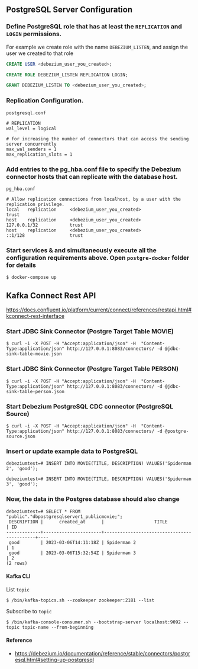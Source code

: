 ## PostgreSQL Server Configuration

### Define PostgreSQL role that has at least the `REPLICATION` and `LOGIN` permissions.

For example we create role with the name `DEBEZIUM_LISTEN`, and assign the user we created to that role

```sql
CREATE USER <debezium_user_you_created>;

CREATE ROLE DEBEZIUM_LISTEN REPLICATION LOGIN;

GRANT DEBEZIUM_LISTEN TO <debezium_user_you_created>;
```

### Replication Configuration.

`postgresql.conf`
```
# REPLICATION
wal_level = logical

# for increasing the number of connectors that can access the sending server concurrently
max_wal_senders = 1 
max_replication_slots = 1 
```

### Add entries to the pg_hba.conf file to specify the Debezium connector hosts that can replicate with the database host.

`pg_hba.conf`
```
# Allow replication connections from localhost, by a user with the replication privilege.
local   replication     <debezium_user_you_created>                                     trust
host    replication     <debezium_user_you_created>             127.0.0.1/32            trust
host    replication     <debezium_user_you_created>             ::1/128                 trust

```

### Start services & and simultaneously execute all the configuration requirements above. Open `postgre-docker` folder for details
```shell
$ docker-compose up
```

## Kafka Connect Rest API
https://docs.confluent.io/platform/current/connect/references/restapi.html#kconnect-rest-interface

### Start JDBC Sink Connector (Postgre Target Table MOVIE)
```shell
$ curl -i -X POST -H "Accept:application/json" -H  "Content-Type:application/json" http://127.0.0.1:8083/connectors/ -d @jdbc-sink-table-movie.json
```

### Start JDBC Sink Connector (Postgre Target Table PERSON)
```shell
$ curl -i -X POST -H "Accept:application/json" -H  "Content-Type:application/json" http://127.0.0.1:8083/connectors/ -d @jdbc-sink-table-person.json
```

### Start Debezium PostgreSQL CDC connector (PostgreSQL Source)

```shell
$ curl -i -X POST -H "Accept:application/json" -H  "Content-Type:application/json" http://127.0.0.1:8083/connectors/ -d @postgre-source.json
```

### Insert or update example data to PostgreSQL
```
debeziumtest=# INSERT INTO MOVIE(TITLE, DESCRIPTION) VALUES('Spiderman 2', 'good');

debeziumtest=# INSERT INTO MOVIE(TITLE, DESCRIPTION) VALUES('Spiderman 3', 'good');
```

### Now, the data in the Postgres database should also change
```shell
debeziumtest=# SELECT * FROM "public"."dbpostgresqlserver1_publicmovie;";
 DESCRIPTION |      created_at      |                   TITLE                    | ID 
-------------+----------------------+--------------------------------------------+----
 good        | 2023-03-06T14:11:18Z | Spiderman 2                                | 1
 good        | 2023-03-06T15:32:54Z | Spiderman 3                                | 2
(2 rows)
```

#### Kafka CLI

List `topic`
```shell
$ /bin/kafka-topics.sh --zookeeper zookeeper:2181 --list
```

Subscribe to `topic`
```shell
$ /bin/kafka-console-consumer.sh --bootstrap-server localhost:9092 --topic topic-name --from-beginning
```

#### Reference
- https://debezium.io/documentation/reference/stable/connectors/postgresql.html#setting-up-postgresql
